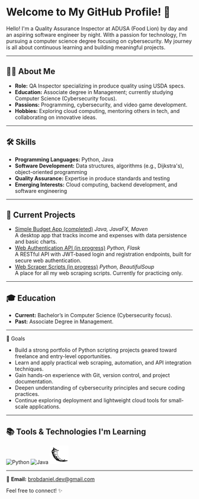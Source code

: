 # Welcome to My GitHub Profile! 🌟  

Hello! I'm a Quality Assurance Inspector at ADUSA (Food Lion) by day and an aspiring software engineer by night. With a passion for technology, I'm pursuing a computer science degree focusing on cybersecurity. My journey is all about continuous learning and building meaningful projects.  

---

## 👨‍💻 **About Me**  
- **Role:** QA Inspector specializing in produce quality using USDA specs.  
- **Education:** Associate degree in Management; currently studying Computer Science (Cybersecurity focus).  
- **Passions:** Programming, cybersecurity, and video game development.  
- **Hobbies:** Exploring cloud computing, mentoring others in tech, and collaborating on innovative ideas.  

---

## 🛠️ **Skills**  
- **Programming Languages:** Python, Java  
- **Software Development:** Data structures, algorithms (e.g., Dijkstra's), object-oriented programming  
- **Quality Assurance:** Expertise in produce standards and testing  
- **Emerging Interests:** Cloud computing, backend development, and software engineering  

---

## 🚀 **Current Projects**  
- [Simple Budget App (completed)](https://github.com/BRobDan/budget-project) *Java, JavaFX, Maven*  
  A desktop app that tracks income and expenses with data persistence and basic charts.
- [Web Authentication API (in progress)](https://github.com/BRobDan/web_authenticator) *Python, Flask*  
  A RESTful API with JWT-based login and registration endpoints, built for secure web authentication.
- [Web Scraper Scripts (in progress)](https://github.com/BRobDan/python_scrapers) *Python, BeautifulSoup*  
  A place for all my web scraping scripts. Currently for practicing only.

---

## 🎓 **Education**  
- **Current:** Bachelor’s in Computer Science (Cybersecurity focus).  
- **Past:** Associate Degree in Management.  

---

🥅 Goals  
- Build a strong portfolio of Python scripting projects geared toward freelance and entry-level opportunities.  
- Learn and apply practical web scraping, automation, and API integration techniques.  
- Gain hands-on experience with Git, version control, and project documentation.  
- Deepen understanding of cybersecurity principles and secure coding practices.  
- Continue exploring deployment and lightweight cloud tools for small-scale applications.  

---

## 📚 **Tools & Technologies I'm Learning**  
<p>
  <img src="https://cdn.jsdelivr.net/gh/devicons/devicon/icons/python/python-original.svg" alt="Python" width="50" height="50" /> <img src="https://cdn.jsdelivr.net/gh/devicons/devicon/icons/java/java-original.svg" alt="Java" width="50" height="50" /> <img src="https://raw.githubusercontent.com/devicons/devicon/6910f0503efdd315c8f9b858234310c06e04d9c0/icons/flask/flask-original.svg" alt="Flask" width="50" height="50" />
</p>

---

📧 **Email:** [brobdaniel.dev@gmail.com](mailto:brobdaniel.dev@gmail.com)

Feel free to connect! ✨  
